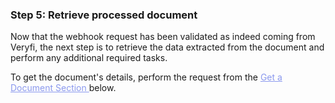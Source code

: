 <h3 className="h3-title" id="retrieve-document-new-api-docs">Step 5: Retrieve processed document</h3>

<p className="p-text">Now that the webhook request has been validated as indeed coming from Veryfi, the next step is to retrieve the data extracted from the document and perform any additional required tasks.</p>

<p className="p-text">To get the document's details, perform the request from the  <a href="/api/docs/api-docs-v2/#/paths/api-v8-partner-documents-document_id/get" style="color: #8B99EE"> Get a Document Section </a> below.</p>

